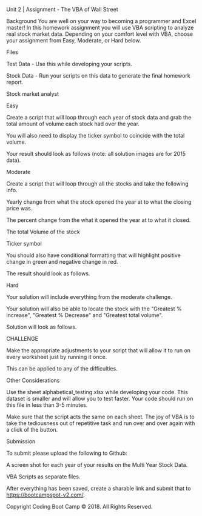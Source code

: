 Unit 2 | Assignment - The VBA of Wall Street

Background You are well on your way to becoming a programmer and Excel master! In this homework assignment you will use VBA scripting to analyze real stock market data. Depending on your comfort level with VBA, choose your assignment from Easy, Moderate, or Hard below.

Files

Test Data - Use this while developing your scripts.

Stock Data - Run your scripts on this data to generate the final homework report.

Stock market analyst

Easy

Create a script that will loop through each year of stock data and grab the total amount of volume each stock had over the year.

You will also need to display the ticker symbol to coincide with the total volume.

Your result should look as follows (note: all solution images are for 2015 data).

Moderate

Create a script that will loop through all the stocks and take the following info.

Yearly change from what the stock opened the year at to what the closing price was.

The percent change from the what it opened the year at to what it closed.

The total Volume of the stock

Ticker symbol

You should also have conditional formatting that will highlight positive change in green and negative change in red.

The result should look as follows.

Hard

Your solution will include everything from the moderate challenge.

Your solution will also be able to locate the stock with the "Greatest % increase", "Greatest % Decrease" and "Greatest total volume".

Solution will look as follows.

CHALLENGE

Make the appropriate adjustments to your script that will allow it to run on every worksheet just by running it once.

This can be applied to any of the difficulties.

Other Considerations

Use the sheet alphabetical_testing.xlsx while developing your code. This dataset is smaller and will allow you to test faster. Your code should run on this file in less than 3-5 minutes.

Make sure that the script acts the same on each sheet. The joy of VBA is to take the tediousness out of repetitive task and run over and over again with a click of the button.

Submission

To submit please upload the following to Github:

A screen shot for each year of your results on the Multi Year Stock Data.

VBA Scripts as separate files.

After everything has been saved, create a sharable link and submit that to https://bootcampspot-v2.com/.

Copyright Coding Boot Camp © 2018. All Rights Reserved.
